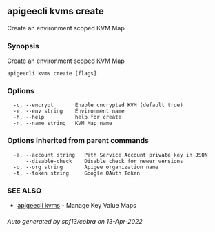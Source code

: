 ## apigeecli kvms create

Create an environment scoped KVM Map

### Synopsis

Create an environment scoped KVM Map

```
apigeecli kvms create [flags]
```

### Options

```
  -c, --encrypt       Enable cncrypted KVM (default true)
  -e, --env string    Environment name
  -h, --help          help for create
  -n, --name string   KVM Map name
```

### Options inherited from parent commands

```
  -a, --account string   Path Service Account private key in JSON
      --disable-check    Disable check for newer versions
  -o, --org string       Apigee organization name
  -t, --token string     Google OAuth Token
```

### SEE ALSO

* [apigeecli kvms](apigeecli_kvms.md)	 - Manage Key Value Maps

###### Auto generated by spf13/cobra on 13-Apr-2022

